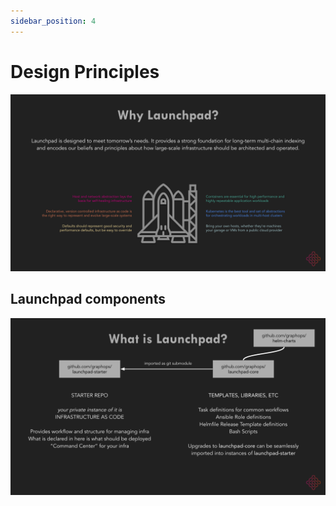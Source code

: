 ```yaml
---
sidebar_position: 4
---
```


# Design Principles

![Design Principles](/img/design-principles-slide.svg)

## Launchpad components

![Launchpad components](/img/launchpad-repos-slide.svg)